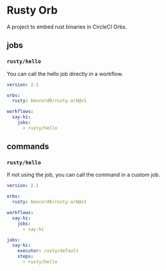 # Rusty Orb

A project to embed rust binaries in CircleCI Orbs.

## jobs

### `rusty/hello`

You can call the hello job directly in a workflow.

```yaml
version: 2.1

orbs:
  rusty: bencord0/rusty-orb@v1

workflows:
  say-hi:
    jobs:
      - rusty/hello
```

## commands

### `rusty/hello`

If not using the job, you can call the command in a custom job.


```yaml
version: 2.1

orbs:
  rusty: bencord0/rusty-orb@v1

workflows:
  say-hi:
    jobs:
      - say-hi

jobs:
  say-hi:
    executor: rusty/default
    steps:
      - rusty/hello

```
